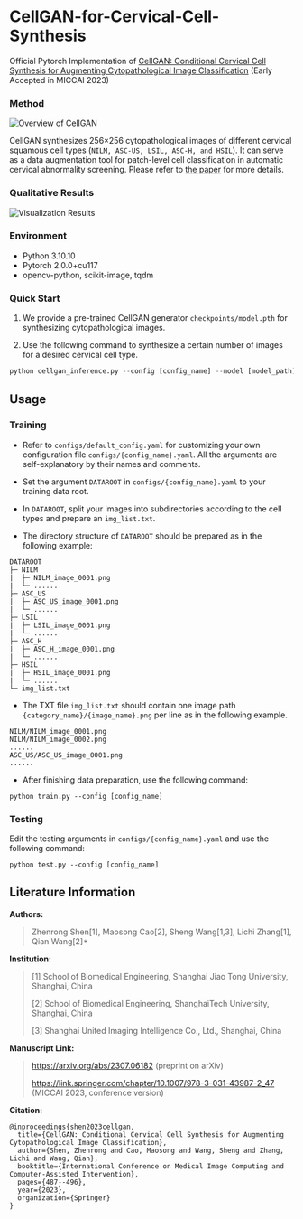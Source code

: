 # CellGAN-for-Cervical-Cell-Synthesis
Official Pytorch Implementation of [CellGAN: Conditional Cervical Cell Synthesis for Augmenting Cytopathological Image Classification](https://link.springer.com/chapter/10.1007/978-3-031-43987-2_47) (Early Accepted in MICCAI 2023)

### Method
![Overview of CellGAN](/figures/overview.png "Overview of CellGAN")

CellGAN synthesizes 256×256 cytopathological images of different cervical squamous cell types (`NILM, ASC-US, LSIL, ASC-H, and HSIL`). It can serve as a data augmentation tool for patch-level cell classification in automatic cervical abnormality screening. Please refer to [the paper](https://link.springer.com/chapter/10.1007/978-3-031-43987-2_47) for more details.

### Qualitative Results
![Visualization Results](/figures/results.png "Visualization Results")

### Environment
- Python 3.10.10
- Pytorch 2.0.0+cu117
- opencv-python, scikit-image, tqdm

### Quick Start

1. We provide a pre-trained CellGAN generator `checkpoints/model.pth` for synthesizing cytopathological images.

2. Use the following command to synthesize a certain number of images for a desired cervical cell type.

```python
python cellgan_inference.py --config [config_name] --model [model_path] --output_dir [directory to save generated images] --cell_type [desired cell type] --data_num [number of generated images]
```

## Usage
### Training
- Refer to `configs/default_config.yaml` for customizing your own configuration file `configs/{config_name}.yaml`. All the arguments are self-explanatory by their names and comments.

- Set the argument `DATAROOT` in `configs/{config_name}.yaml` to your training data root. 

- In `DATAROOT`, split your images into subdirectories according to the cell types and prepare an `img_list.txt`. 

- The directory structure of `DATAROOT` should be prepared as in the following example: 

```
DATAROOT
├─ NILM
|  ├─ NILM_image_0001.png
|  └─ ......
├─ ASC_US
|  ├─ ASC_US_image_0001.png
|  └─ ......
├─ LSIL
|  ├─ LSIL_image_0001.png
|  └─ ......
├─ ASC_H
|  ├─ ASC_H_image_0001.png
|  └─ ......
├─ HSIL
|  ├─ HSIL_image_0001.png
|  └─ ......
└─ img_list.txt
```

- The TXT file `img_list.txt` should contain one image path `{category_name}/{image_name}.png` per line as in the following example.

```
NILM/NILM_image_0001.png
NILM/NILM_image_0002.png
......
ASC_US/ASC_US_image_0001.png
......
```

- After finishing data preparation, use the following command:

```
python train.py --config [config_name]
```

### Testing
Edit the testing arguments in `configs/{config_name}.yaml` and use the following command:

```
python test.py --config [config_name]
```

## Literature Information
**Authors:**   
> Zhenrong Shen[1], Maosong Cao[2], Sheng Wang[1,3], Lichi Zhang[1], Qian Wang[2]*
> 
**Institution:**
> [1] School of Biomedical Engineering, Shanghai Jiao Tong University, Shanghai, China
> 
> [2] School of Biomedical Engineering, ShanghaiTech University, Shanghai, China
>
> [3] Shanghai United Imaging Intelligence Co., Ltd., Shanghai, China
> 
**Manuscript Link:**
> https://arxiv.org/abs/2307.06182 (preprint on arXiv)
>
> https://link.springer.com/chapter/10.1007/978-3-031-43987-2_47 (MICCAI 2023, conference version)
>
**Citation:**
```
@inproceedings{shen2023cellgan,
  title={CellGAN: Conditional Cervical Cell Synthesis for Augmenting Cytopathological Image Classification},
  author={Shen, Zhenrong and Cao, Maosong and Wang, Sheng and Zhang, Lichi and Wang, Qian},
  booktitle={International Conference on Medical Image Computing and Computer-Assisted Intervention},
  pages={487--496},
  year={2023},
  organization={Springer}
}
```

